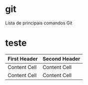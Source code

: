 # git
Lista de principais comandos Git

# teste
| First Header  | Second Header |
| ------------- | ------------- |
| Content Cell  | Content Cell  |
| Content Cell  | Content Cell  |
